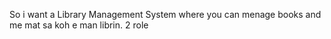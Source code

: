 So i want a Library Management System where you can menage books and me mat sa koh e man librin. 2 role